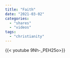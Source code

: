 ```yaml
---
title: "Faith"
date: "2021-03-02"
categories:
  - "shares"
  - "videos"
tags:
  - "christianity"
---
```


<div style="width: 70vw;">{{< youtube 9Nh-_PEH25o>}}</div>
